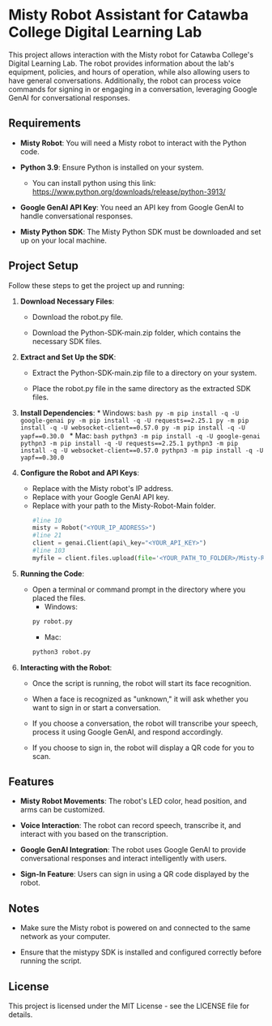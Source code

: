 Misty Robot Assistant for Catawba College Digital Learning Lab
==============================================================

This project allows interaction with the Misty robot for Catawba College's Digital Learning Lab. The robot provides information about the lab's equipment, policies, and hours of operation, while also allowing users to have general conversations. Additionally, the robot can process voice commands for signing in or engaging in a conversation, leveraging Google GenAI for conversational responses.

Requirements
------------

*   **Misty Robot**: You will need a Misty robot to interact with the Python code.
    
*   **Python 3.9**: Ensure Python is installed on your system.
    * You can install python using this link: https://www.python.org/downloads/release/python-3913/
    
*   **Google GenAI API Key**: You need an API key from Google GenAI to handle conversational responses.
    
*   **Misty Python SDK**: The Misty Python SDK must be downloaded and set up on your local machine.
    

Project Setup
-------------

Follow these steps to get the project up and running:

1.  **Download Necessary Files**:
    
    *   Download the robot.py file.
        
    *   Download the Python-SDK-main.zip folder, which contains the necessary SDK files.
        
2.  **Extract and Set Up the SDK**:
    
    *   Extract the Python-SDK-main.zip file to a directory on your system.
        
    *   Place the robot.py file in the same directory as the extracted SDK files.
        
3.  **Install Dependencies**:
        * Windows:
            ```bash
            py -m pip install -q -U google-genai
            py -m pip install -q -U requests==2.25.1
            py -m pip install -q -U websocket-client==0.57.0
            py -m pip install -q -U yapf==0.30.0
            ```
        * Mac:
            ```bash
            pythpn3 -m pip install -q -U google-genai
            pythpn3 -m pip install -q -U requests==2.25.1
            pythpn3 -m pip install -q -U websocket-client==0.57.0
            pythpn3 -m pip install -q -U yapf==0.30.0
            ```   
5.  **Configure the Robot and API Keys**:
    *   Replace with the Misty robot's IP address.
    *   Replace with your Google GenAI API key.
    *   Replace with your path to the Misty-Robot-Main folder.
        ```python
        #line 10     
        misty = Robot("<YOUR_IP_ADDRESS>")
        #line 21
        client = genai.Client(api\_key="<YOUR_API_KEY>")
        #line 103
        myfile = client.files.upload(file='<YOUR_PATH_TO_FOLDER>/Misty-Robot-Main/' + file_name)
        ```

        
6.  **Running the Code**:
    
    *   Open a terminal or command prompt in the directory where you placed the files.
        * Windows:
        ```bash    
        py robot.py
        ```
        * Mac:
        ```bash    
        python3 robot.py
        ```
7.  **Interacting with the Robot**:
    
    *   Once the script is running, the robot will start its face recognition.
        
    *   When a face is recognized as "unknown," it will ask whether you want to sign in or start a conversation.
        
    *   If you choose a conversation, the robot will transcribe your speech, process it using Google GenAI, and respond accordingly.
        
    *   If you choose to sign in, the robot will display a QR code for you to scan.
        

Features
--------

*   **Misty Robot Movements**: The robot's LED color, head position, and arms can be customized.
    
*   **Voice Interaction**: The robot can record speech, transcribe it, and interact with you based on the transcription.
    
*   **Google GenAI Integration**: The robot uses Google GenAI to provide conversational responses and interact intelligently with users.
    
*   **Sign-In Feature**: Users can sign in using a QR code displayed by the robot.
    

Notes
-----

*   Make sure the Misty robot is powered on and connected to the same network as your computer.
    
*   Ensure that the mistypy SDK is installed and configured correctly before running the script.
    

License
-------

This project is licensed under the MIT License - see the LICENSE file for details.


